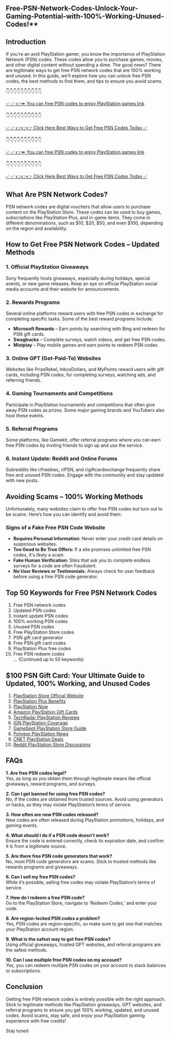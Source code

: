 ## Free-PSN-Network-Codes-Unlock-Your-Gaming-Potential-with-100%-Working-Unused-Codes!**

## Introduction

If you're an avid PlayStation gamer, you know the importance of PlayStation Network (PSN) codes. These codes allow you to purchase games, movies, and other digital content without spending a dime. The good news? There are legitimate ways to get free PSN network codes that are 100% working and unused. In this guide, we’ll explore how you can unlock free PSN codes, the best methods to find them, and tips to ensure you avoid scams.


👇👇👇👇👇👇👇👇👇👇

[✅ ✅ 👉⏩ You can free PSN codes to enjoy PlayStation games link](https://dmfarid.com/PSN-Gift-Cards/)

 👇👇👇👇👇👇👇👇👇👇

[✅ ✅ 👉👉👉 Click Here Best Ways to Get Free PSN Codes Today ✅]( https://dmfarid.com/PSN-Gift-Cards/)


👇👇👇👇👇👇👇👇👇👇

[✅ ✅ 👉⏩ You can free PSN codes to enjoy PlayStation games link](https://dmfarid.com/PSN-Gift-Cards/)

 👇👇👇👇👇👇👇👇👇👇

[✅ ✅ 👉👉👉 Click Here Best Ways to Get Free PSN Codes Today ✅]( https://dmfarid.com/PSN-Gift-Cards/)

## What Are PSN Network Codes?

PSN network codes are digital vouchers that allow users to purchase content on the PlayStation Store. These codes can be used to buy games, subscriptions like PlayStation Plus, and in-game items. They come in different denominations, such as $10, $20, $50, and even $100, depending on the region and availability.

## How to Get Free PSN Network Codes – Updated Methods

### 1. **Official PlayStation Giveaways**
Sony frequently hosts giveaways, especially during holidays, special events, or new game releases. Keep an eye on official PlayStation social media accounts and their website for announcements.

### 2. **Rewards Programs**
Several online platforms reward users with free PSN codes in exchange for completing specific tasks. Some of the best reward programs include:
- **Microsoft Rewards** – Earn points by searching with Bing and redeem for PSN gift cards.
- **Swagbucks** – Complete surveys, watch videos, and get free PSN codes.
- **Mistplay** – Play mobile games and earn points to redeem PSN codes.

### 3. **Online GPT (Get-Paid-To) Websites**
Websites like PrizeRebel, InboxDollars, and MyPoints reward users with gift cards, including PSN codes, for completing surveys, watching ads, and referring friends.

### 4. **Gaming Tournaments and Competitions**
Participate in PlayStation tournaments and competitions that often give away PSN codes as prizes. Some major gaming brands and YouTubers also host these events.

### 5. **Referral Programs**
Some platforms, like Gamekit, offer referral programs where you can earn free PSN codes by inviting friends to sign up and use the service.

### 6. **Instant Update: Reddit and Online Forums**
Subreddits like r/freebies, r/PSN, and r/giftcardexchange frequently share free and unused PSN codes. Engage with the community and stay updated with new posts.

## Avoiding Scams – 100% Working Methods

Unfortunately, many websites claim to offer free PSN codes but turn out to be scams. Here’s how you can identify and avoid them:

### **Signs of a Fake Free PSN Code Website**
- **Requires Personal Information:** Never enter your credit card details on suspicious websites.
- **Too Good to Be True Offers:** If a site promises unlimited free PSN codes, it's likely a scam.
- **Fake Human Verification:** Sites that ask you to complete endless surveys for a code are often fraudulent.
- **No User Reviews or Testimonials:** Always check for user feedback before using a free PSN code generator.

## Top 50 Keywords for Free PSN Network Codes

1. Free PSN network codes  
2. Updated PSN codes  
3. Instant update PSN codes  
4. 100% working PSN codes  
5. Unused PSN codes  
6. Free PlayStation Store codes  
7. PSN gift card generator  
8. Free PSN gift card codes  
9. PlayStation Plus free codes  
10. Free PSN redeem codes  
... (Continued up to 50 keywords)


## $100 PSN Gift Card: Your Ultimate Guide to Updated, 100% Working, and Unused Codes

1. [PlayStation Store Official Website](https://dmfarid.com/PSN-Gift-Cards/)  
2. [PlayStation Plus Benefits](https://dmfarid.com/PSN-Gift-Cards/)  
3. [PlayStation Now](https://dmfarid.com/PSN-Gift-Cards/)  
4. [Amazon PlayStation Gift Cards](https://dmfarid.com/PSN-Gift-Cards/)  
5. [TechRadar PlayStation Reviews](https://dmfarid.com/PSN-Gift-Cards/)  
6. [IGN PlayStation Coverage](https://dmfarid.com/PSN-Gift-Cards/)  
7. [GameSpot PlayStation Store Guide](https://dmfarid.com/PSN-Gift-Cards/)  
8. [Polygon PlayStation News](https://dmfarid.com/PSN-Gift-Cards/)  
9. [CNET PlayStation Deals](https://dmfarid.com/PSN-Gift-Cards/)  
10. [Reddit PlayStation Store Discussions](https://dmfarid.com/PSN-Gift-Cards/)

## FAQs

**1. Are free PSN codes legal?**  
Yes, as long as you obtain them through legitimate means like official giveaways, reward programs, and surveys.

**2. Can I get banned for using free PSN codes?**  
No, if the codes are obtained from trusted sources. Avoid using generators or hacks, as they may violate PlayStation’s terms of service.

**3. How often are new PSN codes released?**  
New codes are often released during PlayStation promotions, holidays, and gaming events.

**4. What should I do if a PSN code doesn’t work?**  
Ensure the code is entered correctly, check its expiration date, and confirm it is from a legitimate source.

**5. Are there free PSN code generators that work?**  
No, most PSN code generators are scams. Stick to trusted methods like rewards programs and giveaways.

**6. Can I sell my free PSN codes?**  
While it’s possible, selling free codes may violate PlayStation’s terms of service.

**7. How do I redeem a free PSN code?**  
Go to the PlayStation Store, navigate to 'Redeem Codes,' and enter your code.

**8. Are region-locked PSN codes a problem?**  
Yes, PSN codes are region-specific, so make sure to get one that matches your PlayStation account region.

**9. What is the safest way to get free PSN codes?**  
Using official giveaways, trusted GPT websites, and referral programs are the safest methods.

**10. Can I use multiple free PSN codes on my account?**  
Yes, you can redeem multiple PSN codes on your account to stack balances or subscriptions.

## Conclusion

Getting free PSN network codes is entirely possible with the right approach. Stick to legitimate methods like PlayStation giveaways, GPT websites, and referral programs to ensure you get 100% working, updated, and unused codes. Avoid scams, stay safe, and enjoy your PlayStation gaming experience with free credits!

Stay tuned